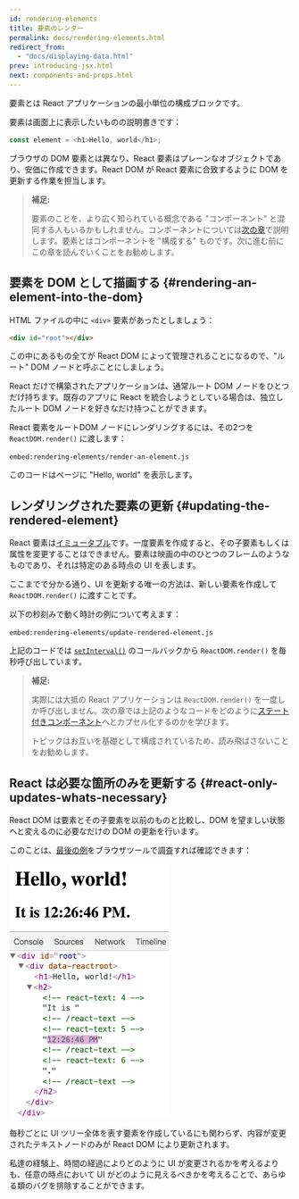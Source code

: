 ```yaml
---
id: rendering-elements
title: 要素のレンダー
permalink: docs/rendering-elements.html
redirect_from:
  - "docs/displaying-data.html"
prev: introducing-jsx.html
next: components-and-props.html
---
```


要素とは React アプリケーションの最小単位の構成ブロックです。

要素は画面上に表示したいものの説明書きです：

```js
const element = <h1>Hello, world</h1>;
```

ブラウザの DOM 要素とは異なり、React 要素はプレーンなオブジェクトであり、安価に作成できます。React DOM が React 要素に合致するように DOM を更新する作業を担当します。

>**補足:**
>
>要素のことを、より広く知られている概念である "コンポーネント" と混同する人もいるかもしれません。コンポーネントについては[次の章](/docs/components-and-props.html)で説明します。要素とはコンポーネントを "構成する" ものです。次に進む前にこの章を読んでいくことをお勧めします。

## 要素を DOM として描画する {#rendering-an-element-into-the-dom}

HTML ファイルの中に `<div>` 要素があったとしましょう：

```html
<div id="root"></div>
```

この中にあるもの全てが React DOM によって管理されることになるので、"ルート" DOM ノードと呼ぶことにしましょう。

React だけで構築されたアプリケーションは、通常ルート DOM ノードをひとつだけ持ちます。既存のアプリに React を統合しようとしている場合は、独立したルート DOM ノードを好きなだけ持つことができます。

React 要素をルートDOM ノードにレンダリングするには、その2つを `ReactDOM.render()` に渡します：

`embed:rendering-elements/render-an-element.js`

[](codepen://rendering-elements/render-an-element)

このコードはページに "Hello, world" を表示します。

## レンダリングされた要素の更新 {#updating-the-rendered-element}

React 要素は[イミュータブル](https://en.wikipedia.org/wiki/Immutable_object)です。一度要素を作成すると、その子要素もしくは属性を変更することはできません。要素は映画の中のひとつのフレームのようなものであり、それは特定のある時点の UI を表します。

ここまでで分かる通り、UI を更新する唯一の方法は、新しい要素を作成して `ReactDOM.render()` に渡すことです。

以下の秒刻みで動く時計の例について考えます：

`embed:rendering-elements/update-rendered-element.js`

[](codepen://rendering-elements/update-rendered-element)

上記のコードでは [`setInterval()`](https://developer.mozilla.org/en-US/docs/Web/API/WindowTimers/setInterval) のコールバックから `ReactDOM.render()` を毎秒呼び出しています。

>**補足:**
>
>実際には大抵の React アプリケーションは `ReactDOM.render()` を一度しか呼び出しません。次の章では上記のようなコードをどのように[ステート付きコンポーネント](/docs/state-and-lifecycle.html)へとカプセル化するのかを学びます。
>
>トピックはお互いを基礎として構成されているため、読み飛ばさないことをお勧めします。

## React は必要な箇所のみを更新する {#react-only-updates-whats-necessary}

React DOM は要素とその子要素を以前のものと比較し、DOM を望ましい状態へと変えるのに必要なだけの DOM の更新を行います。

このことは、[最後の例](codepen://rendering-elements/update-rendered-element)をブラウザツールで調査すれば確認できます：

![DOM inspector showing granular updates](../images/docs/granular-dom-updates.gif)

毎秒ごとに UI ツリー全体を表す要素を作成しているにも関わらず、内容が変更されたテキストノードのみが React DOM により更新されます。

私達の経験上、時間の経過によりどのように UI が変更されるかを考えるよりも、任意の時点において UI がどのように見えるべきかを考えることで、あらゆる類のバグを排除することができます。